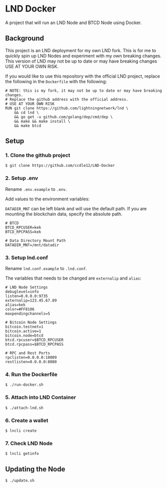 # LND Docker
A project that will run an LND Node and BTCD Node using Docker.

## Background
This project is an LND deployment for my own LND fork. This is for me to quickly spin up LND Nodes and experiment with my own breaking changes. This version of LND may not be up to date or may have breaking changes USE AT YOUR OWN RISK.

If you would like to use this repository with the official LND project, replace the following in the `Dockerfile` with the following:

```
# NOTE: this is my fork, it may not be up to date or may have breaking changes.
# Replace the github address with the official address.
# USE AT YOUR OWN RISK
RUN git clone https://github.com/lightningnetwork/lnd \
    && cd lnd \
    && go get -u github.com/golang/dep/cmd/dep \
    && make && make install \
    && make btcd
```


## Setup

### 1. Clone the github project

```
$ git clone https://github.com/ccdle12/LND-Docker
```

### 2. Setup .env

Rename `.env.example` to `.env`.

Add values to the environment variables:

`DATADIR_MNT` can be left blank and will use the default path.
If you are mounting the blockchain data, specify the absolute path.

```
# BTCD
BTCD_RPCUSER=kek
BTCD_RPCPASS=kek

# Data Directory Mount Path
DATADIR_MNT=/mnt/datadir
```

### 3. Setup lnd.conf

Rename `lnd.conf.example` to `.lnd.conf`.

The variables that needs to be changed are `externalip` and `alias`:

```
# LND Node Settings
debuglevel=info
listen=0.0.0.0:9735
externalip=123.45.67.89
alias=kek
color=#FF8106
maxpendingchannels=5

# Bitcoin Node Settings
bitcoin.testnet=1
bitcoin.active=1
bitcoin.node=btcd
btcd.rpcuser=$BTCD_RPCUSER
btcd.rpcpass=$BTCD_RPCPASS

# RPC and Rest Ports
rpclisten=0.0.0.0:10009
restlisten=0.0.0.0:8080
```

### 4. Run the Dockerfile

```
$ ./run-docker.sh
```

### 5. Attach into LND Container

```
$ ./attach-lnd.sh
```

### 6. Create a wallet

```
$ lncli create
```

### 7. Check LND Node

```
$ lncli getinfo
```

## Updating the Node

```
$ ./update.sh
```
